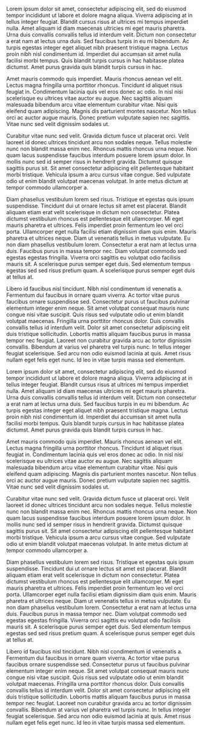 Lorem ipsum dolor sit amet, consectetur adipiscing elit, sed do eiusmod tempor incididunt ut labore et dolore magna aliqua. Viverra adipiscing at in tellus integer feugiat. Blandit cursus risus at ultrices mi tempus imperdiet nulla. Amet aliquam id diam maecenas ultricies mi eget mauris pharetra. Urna duis convallis convallis tellus id interdum velit. Dictum non consectetur a erat nam at lectus urna duis. Sed faucibus turpis in eu mi bibendum. Ac turpis egestas integer eget aliquet nibh praesent tristique magna. Lectus proin nibh nisl condimentum id. Imperdiet dui accumsan sit amet nulla facilisi morbi tempus. Quis blandit turpis cursus in hac habitasse platea dictumst. Amet purus gravida quis blandit turpis cursus in hac.

Amet mauris commodo quis imperdiet. Mauris rhoncus aenean vel elit. Lectus magna fringilla urna porttitor rhoncus. Tincidunt id aliquet risus feugiat in. Condimentum lacinia quis vel eros donec ac odio. In nisl nisi scelerisque eu ultrices vitae auctor eu augue. Nec sagittis aliquam malesuada bibendum arcu vitae elementum curabitur vitae. Nisi quis eleifend quam adipiscing. Magnis dis parturient montes nascetur. Non tellus orci ac auctor augue mauris. Donec pretium vulputate sapien nec sagittis. Vitae nunc sed velit dignissim sodales ut.

Curabitur vitae nunc sed velit. Gravida dictum fusce ut placerat orci. Velit laoreet id donec ultrices tincidunt arcu non sodales neque. Tellus molestie nunc non blandit massa enim nec. Rhoncus mattis rhoncus urna neque. Non quam lacus suspendisse faucibus interdum posuere lorem ipsum dolor. In mollis nunc sed id semper risus in hendrerit gravida. Dictumst quisque sagittis purus sit. Sit amet consectetur adipiscing elit pellentesque habitant morbi tristique. Vehicula ipsum a arcu cursus vitae congue. Sed vulputate odio ut enim blandit volutpat maecenas volutpat. In ante metus dictum at tempor commodo ullamcorper a.

Diam phasellus vestibulum lorem sed risus. Tristique et egestas quis ipsum suspendisse. Tincidunt dui ut ornare lectus sit amet est placerat. Blandit aliquam etiam erat velit scelerisque in dictum non consectetur. Platea dictumst vestibulum rhoncus est pellentesque elit ullamcorper. Mi eget mauris pharetra et ultrices. Felis imperdiet proin fermentum leo vel orci porta. Ullamcorper eget nulla facilisi etiam dignissim diam quis enim. Mauris pharetra et ultrices neque. Diam ut venenatis tellus in metus vulputate. Eu non diam phasellus vestibulum lorem. Consectetur a erat nam at lectus urna duis. Faucibus purus in massa tempor nec. Diam volutpat commodo sed egestas egestas fringilla. Viverra orci sagittis eu volutpat odio facilisis mauris sit. A scelerisque purus semper eget duis. Sed elementum tempus egestas sed sed risus pretium quam. A scelerisque purus semper eget duis at tellus at.

Libero id faucibus nisl tincidunt. Nibh nisl condimentum id venenatis a. Fermentum dui faucibus in ornare quam viverra. Ac tortor vitae purus faucibus ornare suspendisse sed. Consectetur purus ut faucibus pulvinar elementum integer enim neque. Sit amet volutpat consequat mauris nunc congue nisi vitae suscipit. Quis risus sed vulputate odio ut enim blandit volutpat maecenas. Fringilla urna porttitor rhoncus dolor. Duis convallis convallis tellus id interdum velit. Dolor sit amet consectetur adipiscing elit duis tristique sollicitudin. Lobortis mattis aliquam faucibus purus in massa tempor nec feugiat. Laoreet non curabitur gravida arcu ac tortor dignissim convallis. Bibendum at varius vel pharetra vel turpis nunc. In tellus integer feugiat scelerisque. Sed arcu non odio euismod lacinia at quis. Amet risus nullam eget felis eget nunc. Id leo in vitae turpis massa sed elementum.

Lorem ipsum dolor sit amet, consectetur adipiscing elit, sed do eiusmod tempor incididunt ut labore et dolore magna aliqua. Viverra adipiscing at in tellus integer feugiat. Blandit cursus risus at ultrices mi tempus imperdiet nulla. Amet aliquam id diam maecenas ultricies mi eget mauris pharetra. Urna duis convallis convallis tellus id interdum velit. Dictum non consectetur a erat nam at lectus urna duis. Sed faucibus turpis in eu mi bibendum. Ac turpis egestas integer eget aliquet nibh praesent tristique magna. Lectus proin nibh nisl condimentum id. Imperdiet dui accumsan sit amet nulla facilisi morbi tempus. Quis blandit turpis cursus in hac habitasse platea dictumst. Amet purus gravida quis blandit turpis cursus in hac.

Amet mauris commodo quis imperdiet. Mauris rhoncus aenean vel elit. Lectus magna fringilla urna porttitor rhoncus. Tincidunt id aliquet risus feugiat in. Condimentum lacinia quis vel eros donec ac odio. In nisl nisi scelerisque eu ultrices vitae auctor eu augue. Nec sagittis aliquam malesuada bibendum arcu vitae elementum curabitur vitae. Nisi quis eleifend quam adipiscing. Magnis dis parturient montes nascetur. Non tellus orci ac auctor augue mauris. Donec pretium vulputate sapien nec sagittis. Vitae nunc sed velit dignissim sodales ut.

Curabitur vitae nunc sed velit. Gravida dictum fusce ut placerat orci. Velit laoreet id donec ultrices tincidunt arcu non sodales neque. Tellus molestie nunc non blandit massa enim nec. Rhoncus mattis rhoncus urna neque. Non quam lacus suspendisse faucibus interdum posuere lorem ipsum dolor. In mollis nunc sed id semper risus in hendrerit gravida. Dictumst quisque sagittis purus sit. Sit amet consectetur adipiscing elit pellentesque habitant morbi tristique. Vehicula ipsum a arcu cursus vitae congue. Sed vulputate odio ut enim blandit volutpat maecenas volutpat. In ante metus dictum at tempor commodo ullamcorper a.

Diam phasellus vestibulum lorem sed risus. Tristique et egestas quis ipsum suspendisse. Tincidunt dui ut ornare lectus sit amet est placerat. Blandit aliquam etiam erat velit scelerisque in dictum non consectetur. Platea dictumst vestibulum rhoncus est pellentesque elit ullamcorper. Mi eget mauris pharetra et ultrices. Felis imperdiet proin fermentum leo vel orci porta. Ullamcorper eget nulla facilisi etiam dignissim diam quis enim. Mauris pharetra et ultrices neque. Diam ut venenatis tellus in metus vulputate. Eu non diam phasellus vestibulum lorem. Consectetur a erat nam at lectus urna duis. Faucibus purus in massa tempor nec. Diam volutpat commodo sed egestas egestas fringilla. Viverra orci sagittis eu volutpat odio facilisis mauris sit. A scelerisque purus semper eget duis. Sed elementum tempus egestas sed sed risus pretium quam. A scelerisque purus semper eget duis at tellus at.

Libero id faucibus nisl tincidunt. Nibh nisl condimentum id venenatis a. Fermentum dui faucibus in ornare quam viverra. Ac tortor vitae purus faucibus ornare suspendisse sed. Consectetur purus ut faucibus pulvinar elementum integer enim neque. Sit amet volutpat consequat mauris nunc congue nisi vitae suscipit. Quis risus sed vulputate odio ut enim blandit volutpat maecenas. Fringilla urna porttitor rhoncus dolor. Duis convallis convallis tellus id interdum velit. Dolor sit amet consectetur adipiscing elit duis tristique sollicitudin. Lobortis mattis aliquam faucibus purus in massa tempor nec feugiat. Laoreet non curabitur gravida arcu ac tortor dignissim convallis. Bibendum at varius vel pharetra vel turpis nunc. In tellus integer feugiat scelerisque. Sed arcu non odio euismod lacinia at quis. Amet risus nullam eget felis eget nunc. Id leo in vitae turpis massa sed elementum.
